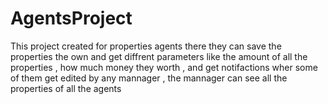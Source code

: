 # AgentsProject
This project created for properties agents
there they can save the properties the own and get diffrent parameters like the amount of all the properties , how much money they worth , and get notifactions wher some of 
them get edited by any mannager , the mannager can see all the properties of all the agents
